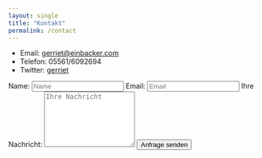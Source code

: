```yaml
---
layout: single
title: "Kontakt"
permalink: /contact
---
```


* Email: [gerriet@einbacker.com](mailto:gerriet@einbacker.com)
* Telefon: 05561/6092694 
* Twitter: [gerriet](https://twitter.com/gerriet)

<form action="https://formspree.io/gerriet@einbacker.com"
      method="POST">
    Name:
    <input type="text" name="name" placeholder="Name">
    Email:
    <input type="email" name="_replyto" placeholder="Email">
    Ihre Nachricht:
    <textarea name="message" placeholder="Ihre Nachricht" rows="7"></textarea>
    <input type="submit" value="Anfrage senden">
</form>